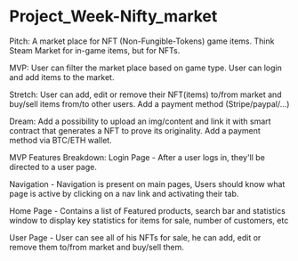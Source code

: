 # Project_Week-Nifty_market

Pitch: A market place for NFT (Non-Fungible-Tokens) game items. Think Steam Market for in-game items, but for NFTs.

MVP: User can filter the market place based on game type. User can login and add items to the market.

Stretch: User can add, edit or remove their NFT(items) to/from market and buy/sell items from/to other users. Add a payment method (Stripe/paypal/...)

Dream:  Add a possibility to upload an img/content and link it with smart contract that generates a NFT to prove its originality. Add a payment method via BTC/ETH wallet. 

MVP Features Breakdown:
Login Page - After a user logs in, they'll be directed to a user page.

Navigation - Navigation is present on main pages, Users should know what page is active by clicking on a nav link and activating their tab.

Home Page - Contains a list of Featured products, search bar and statistics window to display key statistics for items for sale, number of customers, etc

User Page - User can see all of his NFTs for sale, he can add, edit or remove them to/from market and buy/sell them.
